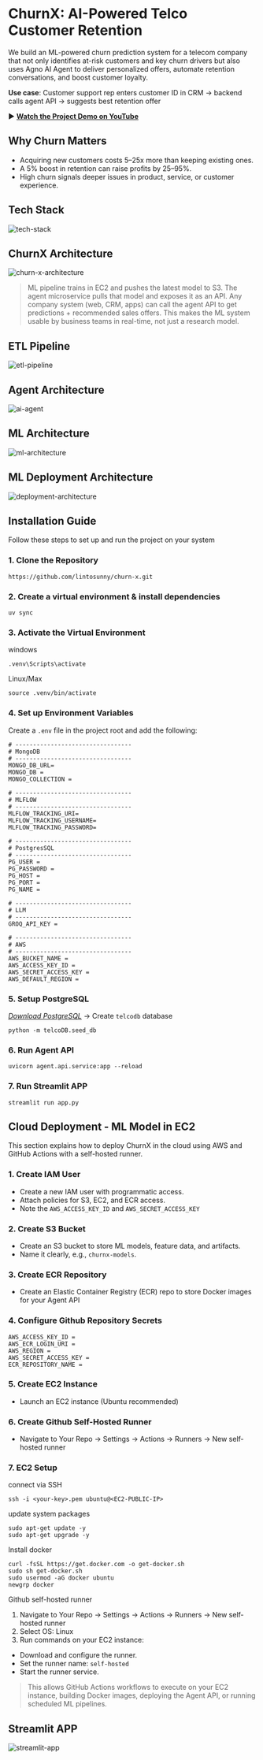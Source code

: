 # ChurnX: AI-Powered Telco Customer Retention
We build an ML-powered churn prediction system for a telecom company that not only identifies at-risk customers and key churn drivers but also uses Agno AI Agent to deliver personalized offers, automate retention conversations, and boost customer loyalty.

**Use case**: Customer support rep enters customer ID in CRM → backend calls agent API → suggests best retention offer

▶️ **[Watch the Project Demo on YouTube](https://youtu.be/-Qweg6sH1fY)**

## Why Churn Matters

* Acquiring new customers costs 5–25x more than keeping existing ones.
* A 5% boost in retention can raise profits by 25–95%.
* High churn signals deeper issues in product, service, or customer experience.

## Tech Stack
![tech-stack](docs/tech-stack.png)

## ChurnX Architecture
![churn-x-architecture](docs/churn-x-main.png)
> ML pipeline trains in EC2 and pushes the latest model to S3. The agent microservice pulls that model and exposes it as an API. Any company system (web, CRM, apps) can call the agent API to get predictions + recommended sales offers. This makes the ML system usable by business teams in real-time, not just a research model.

## ETL Pipeline
![etl-pipeline](docs/etl.png)

## Agent Architecture
![ai-agent](docs/ai-agent.png)

## ML Architecture
![ml-architecture](docs/ml-architecture.png)
## ML Deployment Architecture
![deployment-architecture](docs/deployment-architecture.png)


## Installation Guide
Follow these steps to set up and run the project on your system

### 1. Clone the Repository
```
https://github.com/lintosunny/churn-x.git
```

### 2. Create a virtual environment & install dependencies
```
uv sync
```

### 3. Activate the Virtual Environment
windows
```
.venv\Scripts\activate
```

Linux/Max
```
source .venv/bin/activate
```

### 4. Set up Environment Variables
Create a ```.env``` file in the project root and add the following:

```
# ---------------------------------
# MongoDB
# ---------------------------------
MONGO_DB_URL=
MONGO_DB = 
MONGO_COLLECTION = 

# ---------------------------------
# MLFLOW
# ---------------------------------
MLFLOW_TRACKING_URI=
MLFLOW_TRACKING_USERNAME=
MLFLOW_TRACKING_PASSWORD=

# ---------------------------------
# PostgresSQL
# ---------------------------------
PG_USER = 
PG_PASSWORD = 
PG_HOST = 
PG_PORT = 
PG_NAME = 

# ---------------------------------
# LLM
# ---------------------------------
GROQ_API_KEY = 

# ---------------------------------
# AWS
# ---------------------------------
AWS_BUCKET_NAME = 
AWS_ACCESS_KEY_ID = 
AWS_SECRET_ACCESS_KEY = 
AWS_DEFAULT_REGION = 
```

### 5. Setup PostgreSQL
*[Download PostgreSQL](https://www.postgresql.org/download/)*  ->  Create ```telcodb``` database

```
python -m telcoDB.seed_db
```

### 6. Run Agent API
```
uvicorn agent.api.service:app --reload
```

### 7. Run Streamlit APP
```
streamlit run app.py
```

## Cloud Deployment - ML Model in EC2
This section explains how to deploy ChurnX in the cloud using AWS and GitHub Actions with a self-hosted runner.

### 1. Create IAM User
- Create a new IAM user with programmatic access.
- Attach policies for S3, EC2, and ECR access.
- Note the ```AWS_ACCESS_KEY_ID``` and ```AWS_SECRET_ACCESS_KEY```

### 2. Create S3 Bucket
- Create an S3 bucket to store ML models, feature data, and artifacts.
- Name it clearly, e.g., ```churnx-models```.

### 3. Create ECR Repository
- Create an Elastic Container Registry (ECR) repo to store Docker images for your Agent API

### 4. Configure Github Repository Secrets
```
AWS_ACCESS_KEY_ID = 
AWS_ECR_LOGIN_URI = 
AWS_REGION = 
AWS_SECRET_ACCESS_KEY = 
ECR_REPOSITORY_NAME =
```

### 5. Create EC2 Instance
- Launch an EC2 instance (Ubuntu recommended)

### 6. Create Github Self-Hosted Runner
- Navigate to Your Repo → Settings → Actions → Runners → New self-hosted runner

### 7. EC2 Setup
connect via SSH
```
ssh -i <your-key>.pem ubuntu@<EC2-PUBLIC-IP>
```

update system packages
```
sudo apt-get update -y
sudo apt-get upgrade -y
```

Install docker
```
curl -fsSL https://get.docker.com -o get-docker.sh
sudo sh get-docker.sh
sudo usermod -aG docker ubuntu
newgrp docker
```

Github self-hosted runner
1. Navigate to Your Repo → Settings → Actions → Runners → New self-hosted runner
2. Select OS: Linux
3. Run commands on your EC2 instance:
- Download and configure the runner.
- Set the runner name: ```self-hosted```
- Start the runner service.
> This allows GitHub Actions workflows to execute on your EC2 instance, building Docker images, deploying the Agent API, or running scheduled ML pipelines.

## Streamlit APP
![streamlit-app](docs/streamlit_app.png)
